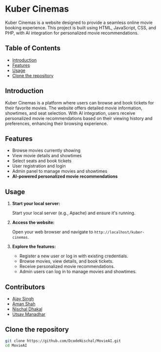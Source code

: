 # Kuber Cinemas

Kuber Cinemas is a website designed to provide a seamless online movie booking experience. This project is built using HTML, JavaScript, CSS, and PHP, with AI integration for personalized movie recommendations.

## Table of Contents

- [Introduction](#introduction)
- [Features](#features)
- [Usage](#usage)
- [Clone the repository](#Clone)

## Introduction

Kuber Cinemas is a platform where users can browse and book tickets for their favorite movies. The website offers detailed movie information, showtimes, and seat selection. With AI integration, users receive personalized movie recommendations based on their viewing history and preferences, enhancing their browsing experience.

## Features

- Browse movies currently showing
- View movie details and showtimes
- Select seats and book tickets
- User registration and login
- Admin panel to manage movies and showtimes
- **AI-powered personalized movie recommendations**


## Usage

1. **Start your local server:**

   Start your local server (e.g., Apache) and ensure it's running.

2. **Access the website:**

   Open your web browser and navigate to `http://localhost/kuber-cinemas`.

3. **Explore the features:**

   - Register a new user or log in with existing credentials.
   - Browse movies, view details, and book tickets.
   - Receive personalized movie recommendations.
   - Admin users can log in to manage movies and showtimes.


## Contributors

- [Ajay Singh](https://www.ajaysankarsingh.com.np)
- [Aman Shah](https://github.com/amanshah028)
- [Nischal Dhakal](https://www.nischaldhakal.com.np)
- [Utsav Manadhar](https://github.com/utsav28963/Web-Technology/commits?author=utsav28963)




## Clone the repository

   ```sh
   git clone https://github.com/DcodeNischal/MovieAI.git
   cd MovieAI


